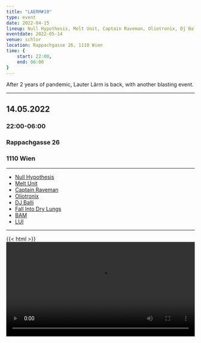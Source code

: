```yaml
---
title: "LAERM#10"
type: event
date: 2022-04-15
lineup: Null Hypothesis, Melt Unit, Captain Raveman, Oliotronix, Dj Balli, Fall Into Dry Lungs, BAM, LUI,
eventdate: 2022-05-14
venue: schlor
location: Rappachgasse 26, 1110 Wien 
time: {
    start: 22:00,
    end: 06:00
}
---
```

After 2 years of pandemic, Lauter Lärm is back, with another blasting event.   


---

## 14.05.2022
### 22:00-06:00 
### Rappachgasse 26
### 1110 Wien 

---

- [Null Hypothesis](https://linktr.ee/nullhypothesis)
- [Melt Unit](https://www.meltunit.com/)
- [Captain Raveman](http://www.raveman.net/)
- [Oliotronix](https://soundcloud.com/oliotronix)
- [DJ Balli](https://sonicbelligeranza.com/)
- [Fall Into Dry Lungs](https://fallinto.drylungs.at/)
- [BAM]()
- [LUI](https://soundcloud.com/exlepaeng/pangstoff018-lui-ballern)

---

{{< html >}}
<video src="laerm-10.mp4" style="width: 100%;" controls loop>
{{< / html >}}
